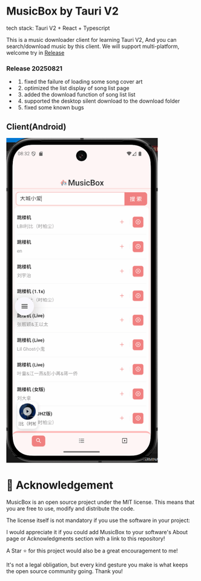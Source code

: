 # MusicBox by Tauri V2

tech stack: Tauri V2 + React + Typescript

This is a music downloader client for learning Tauri V2, And you can search/download music by this client.
We will support multi-platform, welcome try in [Release](https://github.com/KrisShin/musicbox/releases)

### Release 20250821 

- 1. fixed the failure of loading some song cover art 
- 2. optimized the list display of song list page 
- 3. added the download function of song list list 
- 4. supported the desktop silent download to the download folder 
- 5. fixed some known bugs

## Client(Android)

<img src="/assets/example.gif" width="400px" alt="Desktop client">



# 🌟 Acknowledgement

MusicBox is an open source project under the MIT license. This means that you are free to use, modify and distribute the code.

The license itself is not mandatory if you use the software in your project:

I would appreciate it if you could add MusicBox to your software's About page or Acknowledgments section with a link to this repository!

A Star ⭐ for this project would also be a great encouragement to me!

It's not a legal obligation, but every kind gesture you make is what keeps the open source community going. Thank you!
